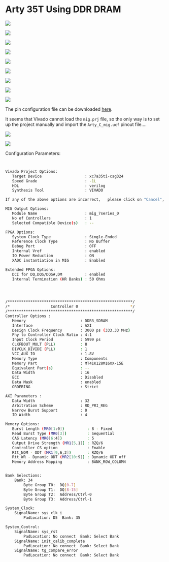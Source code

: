 # Arty 35T Using DDR DRAM

![](<../.gitbook/assets/image (9) (1) (1).png>)

![](<../.gitbook/assets/image (30).png>)

![](<../.gitbook/assets/image (14) (1) (1).png>)

![](<../.gitbook/assets/image (29).png>)

![](<../.gitbook/assets/image (125).png>)

![](<../.gitbook/assets/image (57).png>)

![](<../.gitbook/assets/image (38).png>)

![](<../.gitbook/assets/image (101) (1).png>)

![](<../.gitbook/assets/image (112).png>)

The pin configuration file can be downloaded [here](https://github.com/Digilent/Arty/tree/master/Resources/Arty\_MIG\_DDR3?\_ga=2.161862332.183027093.1669435108-1257577490.1663646590).

It seems that Vivado cannot load the `mig.prj` file, so the only way is to set up the project manually and import the `Arty_C_mig.ucf` pinout file....

![](<../.gitbook/assets/image (9) (1).png>)

![](<../.gitbook/assets/image (106).png>)

Configuration Parameters:

```bash


Vivado Project Options:
   Target Device                   : xc7a35ti-csg324
   Speed Grade                     : -1L
   HDL                             : verilog
   Synthesis Tool                  : VIVADO

If any of the above options are incorrect,   please click on "Cancel", change the CORE Generator Project Options, and restart MIG.

MIG Output Options:
   Module Name                     : mig_7series_0
   No of Controllers               : 1
   Selected Compatible Device(s)   : --

FPGA Options:
   System Clock Type               : Single-Ended
   Reference Clock Type            : No Buffer
   Debug Port                      : OFF
   Internal Vref                   : enabled
   IO Power Reduction              : ON
   XADC instantiation in MIG       : Enabled

Extended FPGA Options:
   DCI for DQ,DQS/DQS#,DM          : enabled
   Internal Termination (HR Banks) : 50 Ohms
    



/*******************************************************/
/*                  Controller 0                       */
/*******************************************************/
Controller Options :
   Memory                        : DDR3_SDRAM
   Interface                     : AXI
   Design Clock Frequency        : 3000 ps (333.33 MHz)
   Phy to Controller Clock Ratio : 4:1
   Input Clock Period            : 5999 ps
   CLKFBOUT_MULT (PLL)           : 8
   DIVCLK_DIVIDE (PLL)           : 1
   VCC_AUX IO                    : 1.8V
   Memory Type                   : Components
   Memory Part                   : MT41K128M16XX-15E
   Equivalent Part(s)            : --
   Data Width                    : 16
   ECC                           : Disabled
   Data Mask                     : enabled
   ORDERING                      : Strict

AXI Parameters :
   Data Width                    : 32
   Arbitration Scheme            : RD_PRI_REG
   Narrow Burst Support          : 0
   ID Width                      : 4

Memory Options:
   Burst Length (MR0[1:0])          : 8 - Fixed
   Read Burst Type (MR0[3])         : Sequential
   CAS Latency (MR0[6:4])           : 5
   Output Drive Strength (MR1[5,1]) : RZQ/6
   Controller CS option             : Enable
   Rtt_NOM - ODT (MR1[9,6,2])       : RZQ/6
   Rtt_WR - Dynamic ODT (MR2[10:9]) : Dynamic ODT off
   Memory Address Mapping           : BANK_ROW_COLUMN


Bank Selections:
	Bank: 34
		Byte Group T0:	DQ[0-7]
		Byte Group T1:	DQ[8-15]
		Byte Group T2:	Address/Ctrl-0
		Byte Group T3:	Address/Ctrl-1

System_Clock: 
	SignalName: sys_clk_i
		PadLocation: D5  Bank: 35

System_Control: 
	SignalName: sys_rst
		PadLocation: No connect  Bank: Select Bank
	SignalName: init_calib_complete
		PadLocation: No connect  Bank: Select Bank
	SignalName: tg_compare_error
		PadLocation: No connect  Bank: Select Bank



    



```







